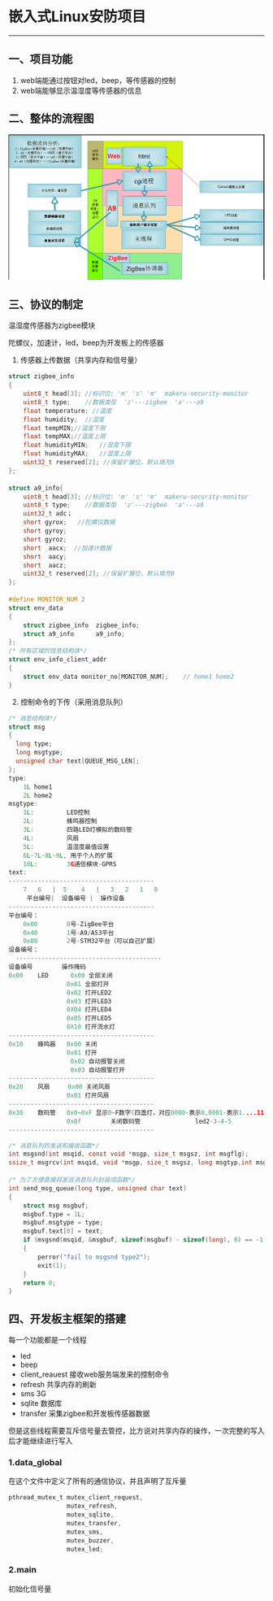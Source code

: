 # 嵌入式Linux安防项目

------

## 一、项目功能

1. web端能通过按钮对led，beep，等传感器的控制
2. web端能够显示温湿度等传感器的信息

## 二、整体的流程图

![image-20240927164227945](./嵌入式linux安防项目.assets/image-20240927164227945.png)

## 三、协议的制定

温湿度传感器为zigbee模块

陀螺仪，加速计，led，beep为开发板上的传感器

1. 传感器上传数据（共享内存和信号量）

```c
struct zigbee_info
{
	uint8_t head[3]; //标识位: 'm' 's' 'm'  makeru-security-monitor  
	uint8_t type;	 //数据类型  'z'---zigbee  'a'---a9
	float temperature; //温度
	float humidity;  //湿度
	float tempMIN;//温度下限
	float tempMAX;//温度上限 
	float humidityMIN;   //湿度下限
	float humidityMAX;   //湿度上限
	uint32_t reserved[2]; //保留扩展位，默认填充0
};

struct a9_info{
	uint8_t head[3]; //标识位: 'm' 's' 'm'  makeru-security-monitor  
	uint8_t type;	 //数据类型  'z'---zigbee  'a'---a9
	uint32_t adc；
	short gyrox;   //陀螺仪数据
	short gyroy;
	short gyroz;
	short  aacx;  //加速计数据
	short  aacy;
	short  aacz;
	uint32_t reserved[2]; //保留扩展位，默认填充0
};

#define MONITOR_NUM 2
struct env_data
{
    struct zigbee_info	zigbee_info;
    struct a9_info 		a9_info;    
};
/* 所有区域的信息结构体*/
struct env_info_client_addr
{
    struct env_data monitor_no[MONITOR_NUM];	// home1 home2
}
```

2. 控制命令的下传（采用消息队列）

```c
/* 消息结构体*/
struct msg
{
  long type;
  long msgtype;
  unsigned char text[QUEUE_MSG_LEN];
};
type:
	1L home1
	2L home2
msgtype:
	1L: 		LED控制
	2L:			蜂鸣器控制
	3L:			四路LED灯模拟的数码管
	4L:			风扇
	5L:			温湿度最值设置
	6L-7L-8L-9L, 用于个人的扩展
	10L: 		3G通信模块-GPRS 
text:
----------------------------------------
	7	6	|  5	4	|	3	2	1	0
	 平台编号|  设备编号 |	操作设备
----------------------------------------
平台编号：
    0x00		0号-ZigBee平台 
    0x40		1号-A9/A53平台
    0x80		2号-STM32平台（可以自己扩展）
设备编号：
  ----------------------------------------		
设备编号		操作掩码	
0x00	LED      0x00 全部关闭
				0x01 全部打开
				0x02 打开LED2
				0x03 打开LED3
				0X04 打开LED4
				0x05 打开LED5
				0X10 打开流水灯
----------------------------------------
0x10	蜂鸣器	  0x00 关闭
			    0x01 打开
                 0x02 自动报警关闭
                 0x03 自动报警打开
----------------------------------------
0x20	风扇     0x00	关闭风扇
			    0x01 打开风扇
----------------------------------------			
0x30	数码管	  0x0~0xF 显示0~F数字(四盏灯，对应0000-表示0,0001-表示1....1110-表示14)
			    0x0f		关闭数码管				led2-3-4-5
----------------------------------------
```

```c
/* 消息队列的发送和接收函数*/
int msgsnd(int msqid, const void *msgp, size_t msgsz, int msgflg);
ssize_t msgrcv(int msqid, void *msgp, size_t msgsz, long msgtyp,int msgflg);

/* 为了方便直接将发送消息队列封装成函数*/
int send_msg_queue(long type, unsigned char text)
{
    struct msg msgbuf;
    msgbuf.type = 1L;
    msgbuf.msgtype = type;
    msgbuf.text[0] = text;
    if (msgsnd(msqid, &msgbuf, sizeof(msgbuf) - sizeof(long), 0) == -1)
    {
		perror("fail to msgsnd type2");
		exit(1);
    }
    return 0;
}
```

## 四、开发板主框架的搭建

每一个功能都是一个线程

- led
- beep
- client_reauest  接收web服务端发来的控制命令
- refresh             共享内存的刷新
- sms                  3G
- sqlite                数据库
- transfer            采集zigbee和开发板传感器数据

但是这些线程需要互斥信号量去管控，比方说对共享内存的操作，一次完整的写入后才能继续进行写入

### 1.data_global

在这个文件中定义了所有的通信协议，并且声明了互斥量

```c
pthread_mutex_t mutex_client_request,
        		mutex_refresh,
        		mutex_sqlite,
	        	mutex_transfer,
	        	mutex_sms,
	        	mutex_buzzer,
	         	mutex_led;
```

### 2.main

初始化信号量

